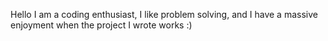 Hello I am a coding enthusiast, I like problem solving, and I have a massive enjoyment when the project I wrote works :)
